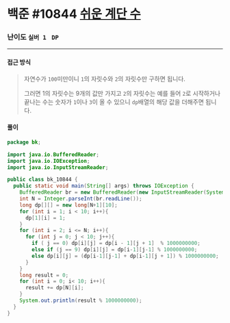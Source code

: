 # 백준 #10844 [쉬운 계단 수](https://www.acmicpc.net/problem/10844)

### 난이도 `실버 1 `  `DP` 

---

#### 접근 방식

> 자연수가 `100`미만이니 `1`의 자릿수와 `2`의 자릿수만 구하면 됩니다.
>
> 그러면 1의 자릿수는 9개의 값만 가지고 `2`의 자릿수는 예를 들어 `2`로 시작하거나 끝나는 수는 숫자가 `1`이나 `3`이 올 수 있으니 `dp`배열의  해당 값을 더해주면 됩니다.

#### 풀이

```java
package bk;

import java.io.BufferedReader;
import java.io.IOException;
import java.io.InputStreamReader;

public class bk_10844 {
  public static void main(String[] args) throws IOException {
    BufferedReader br = new BufferedReader(new InputStreamReader(System.in));
    int N = Integer.parseInt(br.readLine());
    long dp[][] = new long[N+1][10];
    for (int i = 1; i < 10; i++){
      dp[1][i] = 1;
    }
    for (int i = 2; i <= N; i++){
      for (int j = 0; j < 10; j++){
        if ( j == 0) dp[i][j] = dp[i - 1][j + 1]  % 1000000000;
        else if (j == 9) dp[i][j] = dp[i-1][j-1] % 1000000000;
        else dp[i][j] = (dp[i-1][j-1] + dp[i-1][j + 1]) % 1000000000;
      }
    }
    long result = 0;
    for (int i = 0; i< 10; i++){
      result += dp[N][i];
    }
    System.out.println(result % 1000000000);
  }
}
```

